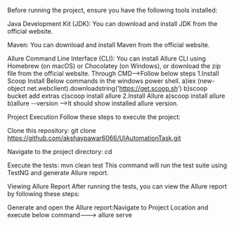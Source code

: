 Before running the project, ensure you have the following tools installed:

Java Development Kit (JDK): You can download and install JDK from the official website.

Maven: You can download and install Maven from the official website.

Allure Command Line Interface (CLI): You can install Allure CLI using Homebrew (on macOS) or Chocolatey (on Windows), or download the zip file from the official website.
Through CMD-->Follow below steps
1.Install Scoop
Install Below commands in the windows power shell.
  a)iex (new-object net.webclient).downloadstring('https://get.scoop.sh')
  b)scoop bucket add extras
  c)scoop install allure
2.Install Allure 
  a)scoop install allure
  b)allure --version   -->It should show installed allure version.
 

Project Execution
Follow these steps to execute the project:

Clone this repository:
git clone https://github.com/akshaypawar6066/UIAutomationTask.git

Navigate to the project directory:
cd <Project-Location>

Execute the tests:
mvn clean test
This command will run the test suite using TestNG and generate Allure report.

Viewing Allure Report
After running the tests, you can view the Allure report by following these steps:

Generate and open the Allure report:Navigate to Project Location and execute below command--->
allure serve
